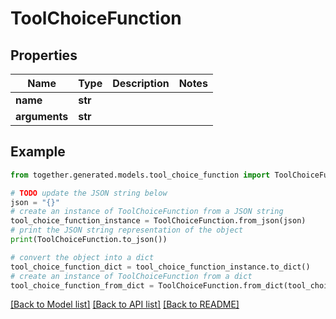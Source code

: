 # ToolChoiceFunction


## Properties

Name | Type | Description | Notes
------------ | ------------- | ------------- | -------------
**name** | **str** |  |
**arguments** | **str** |  |

## Example

```python
from together.generated.models.tool_choice_function import ToolChoiceFunction

# TODO update the JSON string below
json = "{}"
# create an instance of ToolChoiceFunction from a JSON string
tool_choice_function_instance = ToolChoiceFunction.from_json(json)
# print the JSON string representation of the object
print(ToolChoiceFunction.to_json())

# convert the object into a dict
tool_choice_function_dict = tool_choice_function_instance.to_dict()
# create an instance of ToolChoiceFunction from a dict
tool_choice_function_from_dict = ToolChoiceFunction.from_dict(tool_choice_function_dict)
```
[[Back to Model list]](../README.md#documentation-for-models) [[Back to API list]](../README.md#documentation-for-api-endpoints) [[Back to README]](../README.md)
